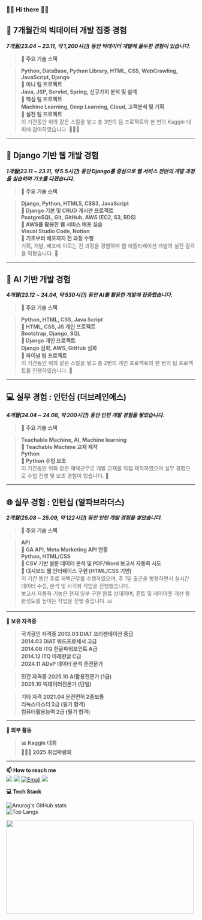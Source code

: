 ### 👋🏻 Hi there 👋🏻 

## 📌 7개월간의 빅데이터 개발 집중 경험
**_7개월(23.04 ~ 23.11, 약 1,200시간) 동안 빅데이터 개발에 몰두한 경험이 있습니다._** <br>

>**🔧 주요 기술 스택** <br>

>**Python, DataBase, Python Library, HTML, CSS, WebCrawling, JavaScript, Django** <br>
>**🔹 미니 팀 프로젝트** <br>
>**Java, JSP, Servlet, Spring, 신규가치 분석 및 설계** <br>
>**🔹 핵심 팀 프로젝트** <br>
>**Machine Learning, Deep Learning, Cloud, 고객분석 및 기획** <br>
>**🔹 실전 팀 프로젝트** <br>
>이 기간동안 위와 같은 스킬을 쌓고 총 3번의 팀 프로젝트와 한 번의 Kaggle 대회에 참여하였습니다. 👩🏻‍💻 <br>

<hr>

## 🧱 Django 기반 웹 개발 경험
**_1개월(23.11 ~ 23.11, 약 5.5시간) 동안 Django를 중심으로 웹 서비스 전반의 개발 과정을 실습하며 기초를 다졌습니다._** <br>

>**🔧 주요 기술 스택** <br>

>**Django, Python, HTML5, CSS3, JavaScript** <br>
>**🔹 Django 기본 및 CRUD 게시판 프로젝트** <br>
>**PostgreSQL, Git, GitHub, AWS (EC2, S3, RDS)** <br>
>**🔹 AWS를 활용한 웹 서비스 배포 실습** <br>
>**Visual Studio Code, Notion** <br>
>**🔹 기초부터 배포까지 전 과정 수행** <br>
> 기획, 개발, 배포에 이르는 전 과정을 경험하며 웹 애플리케이션 개발의 실전 감각을 익혔습니다. 🧩 <br>

<hr>

## 🧠 AI 기반 개발 경험
**_4개월(23.12 ~ 24.04, 약 530시간) 동안 AI를 활용한 개발에 집중했습니다._** <br>

>**🔧 주요 기술 스택** <br>

>**Python, HTML, CSS, Java Script** <br>
>**🔹 HTML, CSS, JS 개인 프로젝트** <br>
>**Bootstrap, Django, SQL** <br>
>**🔹 Django 개인 프로젝트** <br>
>**Django 심화, AWS, GitHub 심화** <br>
>**🔹 파이널 팀 프로젝트** <br>
>이 기간동안 위와 같은 스킬을 쌓고 총 2번의 개인 프로젝트와 한 번의 팀 프로젝트를 진행하였습니다. 👥 <br>

<hr>

## 💻 실무 경험 : 인턴십 (더브레인에스)
**_4개월(24.04 ~ 24.08, 약 200시간) 동안 인턴 개발 경험을 쌓았습니다._** <br>

>**🔧 주요 기술 스택** <br>

>**Teachable Machine, AI, Machine learning** <br>
>**🔸 Teachable Machine 교재 제작** <br>
>**Python** <br>
>**🔸 Python 수업 보조** <br>
>이 기간동안 위와 같은 재택근무로 개발 교재를 직접 제작하였으며 실무 경험으로 수업 진행 및 보조 경험이 있습니다. 📖 <br>

<hr>

## 🌐 실무 경험 : 인턴십 (알파브라더스)
**_2개월(25.08 ~ 25.09, 약 122시간) 동안 인턴 개발 경험을 쌓았습니다._** <br>

>**🔧 주요 기술 스택** <br>

>**API** <br>
>**🔸 GA API, Meta Marketing API 연동** <br>
>**Python, HTML/CSS** <br>
>**🔸 CSV 기반 설문 데이터 분석 및 PDF/Word 보고서 자동화 시도** <br>
>**🔸 대시보드 웹 인터페이스 구현 (HTML/CSS 기반)** <br>
>이 기간 동안 주로 재택근무를 수행하였으며, 주 1일 출근을 병행하면서 실시간 데이터 수집, 분석 및 시각화 작업을 진행했습니다.  
>보고서 자동화 기능은 현재 일부 구현 완료 상태이며, 폰트 및 레이아웃 개선 등 완성도를 높이는 작업을 진행 중입니다. 📊 <br>

<hr>

**🪪 보유 자격증** <br>

>**국가공인 자격증**
>**2013.03  DIAT 프리젠테이션 중급** <br>
>**2014.03  DIAT 워드프로세서 고급** <br>
>**2014.08  ITQ 한글파워포인트 A급** <br>
>**2014.12  ITQ 아래한글 C급** <br>
>**2024.11  ADsP 데이터 분석 준전문가** <br>

>**민간 자격증**
>**2025.10  AI활용전문가 (1급)** <br>
>**2025.10  빅데이터전문가 (단일)** <br>

>**기타 자격**
>**2021.04  운전면허 2종보통** <br>
>**리눅스마스터 2급 (필기 합격)** <br>
>**컴퓨터활용능력 2급 (필기 합격)** <br>

<hr>

**🏅 외부 활동** <br>

>**📊 Kaggle 대회** <br>
>**👩🏻‍💼 2025 취업박람회** <br> 

<hr>

<!--
**soohyun020812/soohyun020812** is a ✨ _special_ ✨ repository because its `README.md` (this file) appears on your GitHub profile.

Here are some ideas to get you started:

- 🔭 I’m currently working on ...
- 🌱 I’m currently learning ...
- 👯 I’m looking to collaborate on ...
- 🤔 I’m looking for help with ...
- 💬 Ask me about ...
- 📫 How to reach me: ...
- 😄 Pronouns: ...
- ⚡ Fun fact: ...
-->

**📫 How to reach me** <br>
<a href="https://gorgeous-produce-57c.notion.site/c95f6c2caada4755a9cc83b533be29e4?pvs=4" target="_blank"><img src="https://img.shields.io/badge/Notion-000000?style=for-the-badge&logo=Notion&logoColor=white"></a>
<a href="https://selfnotes.tistory.com/" target="_blank"><img src="https://img.shields.io/badge/Tistory-ff5a4a?style=for-the-badge&logo=Tistory&logoColor=white"></a>
<a href="mailto:mynilsh2002@naver.com" target="_blank"><img src="https://img.shields.io/badge/Email-03C75A?style=for-the-badge&logo=Naver&logoColor=white" alt="Email"></a>
<a href="https://velog.io/@selfnotes/posts/" target="_blank"><img src="https://img.shields.io/badge/Velog-20c997?style=for-the-badge&logo=Velog&logoColor=white"></a>

**💻 Tech Stack** <br>

![Anurag's GitHub stats](https://github-readme-stats.vercel.app/api?username=soohyun020812&show_icons=true&theme=graywhite) <br>
![Top Langs](https://github-readme-stats.vercel.app/api/top-langs/?username=soohyun020812\&layout=compact)

<a href="https://www.gitanimals.org/en_US?utm_medium=image&utm_source=soohyun020812&utm_content=farm">
<img
  src="https://render.gitanimals.org/farms/soohyun020812"
  width="500"
  height="250"
/>
</a>
